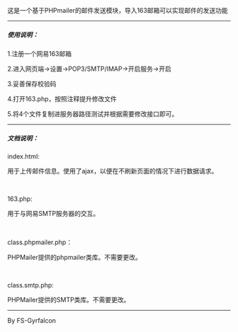 <html>
  <body>
    <p>这是一个基于PHPmailer的邮件发送模块，导入163邮箱可以实现邮件的发送功能</p>
    <hr/>
    <h5>使用说明：</h5>
    <p>1.注册一个网易163邮箱</p>
    <p>2.进入网页端->设置->POP3/SMTP/IMAP->开启服务->开启</p>
    <p>3.妥善保存校验码</p>
    <p>4.打开163.php，按照注释提升修改文件</p>
    <p>5.将4个文件复制进服务器路径测试并根据需要修改接口即可。</p>
    <hr/>
    <h5>文档说明：</h5>
    <p>index.html:</p>
    <p>用于上传邮件信息。使用了ajax，以便在不刷新页面的情况下进行数据请求。</p>
    <br/>
    <p>163.php:</p>
    <p>用于与网易SMTP服务器的交互。</p>
    <br/>
    <p>class.phpmailer.php：</p>
    <p>PHPMailer提供的phpmailer类库。不需要更改。</p>
    <br/>
    <p>class.smtp.php:</p>
    <p>PHPMailer提供的SMTP类库。不需要更改。</p>
    <hr/>
    <p>By FS-Gyrfalcon</p>
  </body>
</html>
